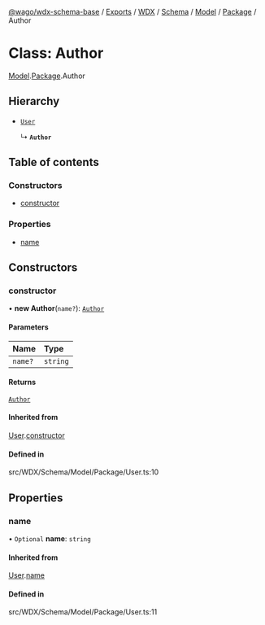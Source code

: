 [@wago/wdx-schema-base](../README.md) / [Exports](../modules.md) / [WDX](../modules/WDX.md) / [Schema](../modules/WDX.Schema.md) / [Model](../modules/WDX.Schema.Model.md) / [Package](../modules/WDX.Schema.Model.Package.md) / Author

# Class: Author

[Model](../modules/WDX.Schema.Model.md).[Package](../modules/WDX.Schema.Model.Package.md).Author

## Hierarchy

- [`User`](WDX.Schema.Model.Package.User.md)

  ↳ **`Author`**

## Table of contents

### Constructors

- [constructor](WDX.Schema.Model.Package.Author.md#constructor)

### Properties

- [name](WDX.Schema.Model.Package.Author.md#name)

## Constructors

### constructor

• **new Author**(`name?`): [`Author`](WDX.Schema.Model.Package.Author.md)

#### Parameters

| Name | Type |
| :------ | :------ |
| `name?` | `string` |

#### Returns

[`Author`](WDX.Schema.Model.Package.Author.md)

#### Inherited from

[User](WDX.Schema.Model.Package.User.md).[constructor](WDX.Schema.Model.Package.User.md#constructor)

#### Defined in

src/WDX/Schema/Model/Package/User.ts:10

## Properties

### name

• `Optional` **name**: `string`

#### Inherited from

[User](WDX.Schema.Model.Package.User.md).[name](WDX.Schema.Model.Package.User.md#name)

#### Defined in

src/WDX/Schema/Model/Package/User.ts:11
